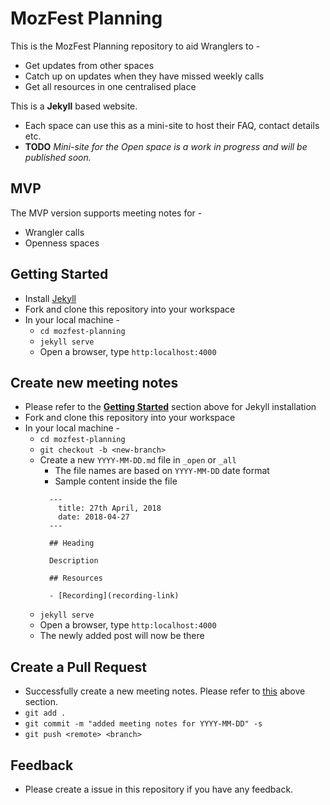# MozFest Planning

This is the MozFest Planning repository to aid Wranglers to -

- Get updates from other spaces
- Catch up on updates when they have missed weekly calls
- Get all resources in one centralised place

This is a **Jekyll** based website.

- Each space can use this as a mini-site to host their FAQ, contact details etc.
- **TODO** _Mini-site for the Open space is a work in progress and will be published soon._

## MVP

The MVP version supports meeting notes for -
- Wrangler calls
- Openness spaces

## Getting Started

- Install [Jekyll](https://jekyllrb.com/docs/installation/)
- Fork and clone this repository into your workspace
- In your local machine -
  - `cd mozfest-planning`
  - `jekyll serve`
  - Open a browser, type `http:localhost:4000`

## Create new meeting notes

- Please refer to the **[Getting Started](#Getting-Started)** section above for Jekyll installation
- Fork and clone this repository into your workspace
- In your local machine -
  - `cd mozfest-planning`
  - `git checkout -b <new-branch>`
  - Create a new `YYYY-MM-DD.md` file in `_open` or `_all`
    - The file names are based on `YYYY-MM-DD` date format
    - Sample content inside the file
    ```
      ---
        title: 27th April, 2018
        date: 2018-04-27
      ---

      ## Heading

      Description

      ## Resources

      - [Recording](recording-link)
    ```
  - `jekyll serve`
  - Open a browser, type `http:localhost:4000`
  - The newly added post will now be there

## Create a Pull Request

- Successfully create a new meeting notes. Please refer to [this](#create-new-meeting-notes) above section.
- `git add .`
- `git commit -m "added meeting notes for YYYY-MM-DD" -s`
- `git push <remote> <branch>`

## Feedback

- Please create a issue in this repository if you have any feedback.
